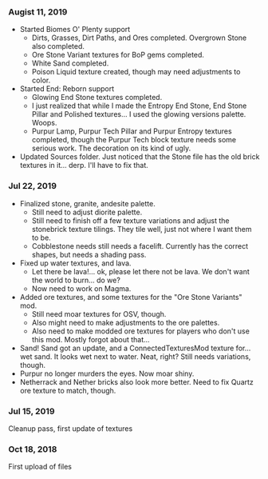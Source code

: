 ### Augist 11, 2019
* Started Biomes O' Plenty support
  * Dirts, Grasses, Dirt Paths, and Ores completed. Overgrown Stone also completed.
  * Ore Stone Variant textures for BoP gems completed.
  * White Sand completed.
  * Poison Liquid texture created, though may need adjustments to color.
* Started End: Reborn support
  * Glowing End Stone textures completed.
  * I just realized that while I made the Entropy End Stone, End Stone Pillar and Polished textures... I used the glowing versions palette. Woops.
  * Purpur Lamp, Purpur Tech Pillar and Purpur Entropy textures completed, though the Purpur Tech block texture needs some serious work. The decoration on its kind of ugly.
* Updated Sources folder. Just noticed that the Stone file has the old brick textures in it... derp. I'll have to fix that.
### Jul 22, 2019
* Finalized stone, granite, andesite palette.
  * Still need to adjust diorite palette.
  * Still need to finish off a few texture variations and adjust the stonebrick texture tilings. They tile well, just not where I want them to be.
  * Cobblestone needs still needs a facelift. Currently has the correct shapes, but needs a shading pass.
* Fixed up water textures, and lava.
  * Let there be lava!... ok, please let there not be lava. We don't want the world to burn... do we?
  * Now need to work on Magma.
* Added ore textures, and some textures for the "Ore Stone Variants" mod.
  * Still need moar textures for OSV, though.
  * Also might need to make adjustments to the ore palettes.
  * Also need to make modded ore textures for players who don't use this mod. Mostly forgot about that...
* Sand! Sand got an update, and a ConnectedTexturesMod texture for... wet sand. It looks wet next to water. Neat, right? Still needs variations, though.
* Purpur no longer murders the eyes. Now moar shiny.
* Netherrack and Nether bricks also look more better. Need to fix Quartz ore texture to match, though.

### Jul 15, 2019
Cleanup pass, first update of textures

### Oct 18, 2018
First upload of files
